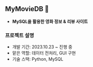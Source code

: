 ## MyMovieDB 🍿
- **MySQL을 활용한 영화 정보 & 리뷰 사이트**

### 프로젝트 설명
- 개발 기간: 2023.10.23 ~ 진행 중
- 맡은 역할: 데이터 전처리, GUI 구현
 - 기술 스택: Python, MySQL
